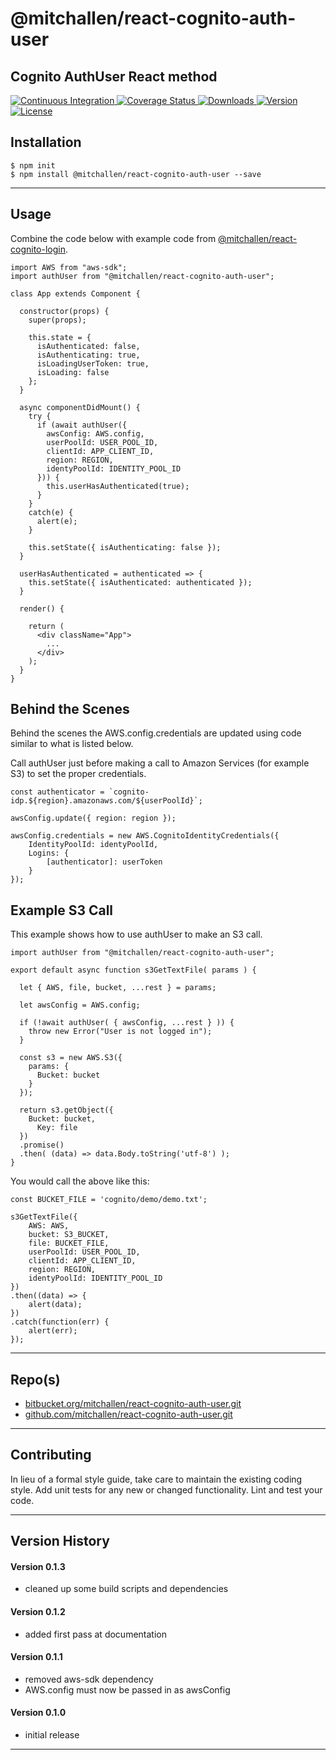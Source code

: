 @mitchallen/react-cognito-auth-user
==
Cognito AuthUser React method
--

<p align="left">
  <a href="https://circleci.com/gh/mitchallen/react-cognito-auth-user">
    <img src="https://img.shields.io/circleci/project/github/mitchallen/react-cognito-auth-user.svg" alt="Continuous Integration">
  </a>
  <a href="https://codecov.io/gh/mitchallen/react-cognito-auth-user">
    <img src="https://codecov.io/gh/mitchallen/react-cognito-auth-user/branch/master/graph/badge.svg" alt="Coverage Status">
  </a>
  <a href="https://npmjs.org/package/@mitchallen/react-cognito-auth-user">
    <img src="http://img.shields.io/npm/dt/@mitchallen/react-cognito-auth-user.svg?style=flat-square" alt="Downloads">
  </a>
  <a href="https://npmjs.org/package/@mitchallen/react-cognito-auth-user">
    <img src="http://img.shields.io/npm/v/@mitchallen/react-cognito-auth-user.svg?style=flat-square" alt="Version">
  </a>
  <a href="https://npmjs.com/package/@mitchallen/react-cognito-auth-user">
    <img src="https://img.shields.io/github/license/mitchallen/react-cognito-auth-user.svg" alt="License"></a>
  </a>
</p>

## Installation

    $ npm init
    $ npm install @mitchallen/react-cognito-auth-user --save
  
* * *

## Usage

Combine the code below with example code from [@mitchallen/react-cognito-login](https://www.npmjs.com/package/@mitchallen/react-cognito-login).

```
import AWS from "aws-sdk";
import authUser from "@mitchallen/react-cognito-auth-user";

class App extends Component {

  constructor(props) {
    super(props);

    this.state = {
      isAuthenticated: false,
      isAuthenticating: true,
      isLoadingUserToken: true,
      isLoading: false
    };
  }

  async componentDidMount() {
    try {
      if (await authUser({
        awsConfig: AWS.config, 
        userPoolId: USER_POOL_ID,
        clientId: APP_CLIENT_ID,
        region: REGION, 
        identyPoolId: IDENTITY_POOL_ID
      })) {
        this.userHasAuthenticated(true);
      }
    }
    catch(e) {
      alert(e);
    }
  
    this.setState({ isAuthenticating: false });
  }

  userHasAuthenticated = authenticated => {
    this.setState({ isAuthenticated: authenticated });
  }
  
  render() {

    return (
      <div className="App">
		...
      </div>
    );
  }
}
```

## Behind the Scenes

Behind the scenes the AWS.config.credentials are updated using code similar to what is listed below.

Call authUser just before making a call to Amazon Services (for example S3) to set the proper credentials.

```
const authenticator = `cognito-idp.${region}.amazonaws.com/${userPoolId}`;

awsConfig.update({ region: region });

awsConfig.credentials = new AWS.CognitoIdentityCredentials({
    IdentityPoolId: identyPoolId,
    Logins: {
        [authenticator]: userToken
    }
});
```

## Example S3 Call

This example shows how to use authUser to make an S3 call.

```
import authUser from "@mitchallen/react-cognito-auth-user";

export default async function s3GetTextFile( params ) {

  let { AWS, file, bucket, ...rest } = params;
    
  let awsConfig = AWS.config;

  if (!await authUser( { awsConfig, ...rest } )) {
    throw new Error("User is not logged in");
  }
    
  const s3 = new AWS.S3({
    params: {
      Bucket: bucket
    }
  });
          
  return s3.getObject({
    Bucket: bucket,
      Key: file
  })
  .promise()
  .then( (data) => data.Body.toString('utf-8') );
}
```

You would call the above like this:

```
const BUCKET_FILE = 'cognito/demo/demo.txt';

s3GetTextFile({ 
    AWS: AWS,
    bucket: S3_BUCKET,
    file: BUCKET_FILE, 
    userPoolId: USER_POOL_ID,
    clientId: APP_CLIENT_ID,
    region: REGION, 
    identyPoolId: IDENTITY_POOL_ID
})
.then((data) => {
    alert(data);
})
.catch(function(err) {
    alert(err);
});
```
   
* * *
 
## Repo(s)

* [bitbucket.org/mitchallen/react-cognito-auth-user.git](https://bitbucket.org/mitchallen/react-cognito-auth-user.git)
* [github.com/mitchallen/react-cognito-auth-user.git](https://github.com/mitchallen/react-cognito-auth-user.git)

* * *

## Contributing

In lieu of a formal style guide, take care to maintain the existing coding style.
Add unit tests for any new or changed functionality. Lint and test your code.

* * *

## Version History

#### Version 0.1.3

* cleaned up some build scripts and dependencies

#### Version 0.1.2

* added first pass at documentation

#### Version 0.1.1

* removed aws-sdk dependency
* AWS.config must now be passed in as awsConfig

#### Version 0.1.0 

* initial release

* * *